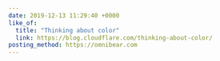 ```yaml
---
date: 2019-12-13 11:29:40 +0000
like_of:
  title: "Thinking about color"
  link: https://blog.cloudflare.com/thinking-about-color/
posting_method: https://omnibear.com
---
```

